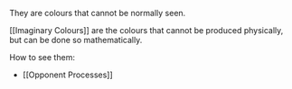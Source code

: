 They are colours that cannot be normally seen.

[[Imaginary Colours]] are the colours that cannot be produced physically, but can be done so mathematically.

How to see them:
- [[Opponent Processes]]
